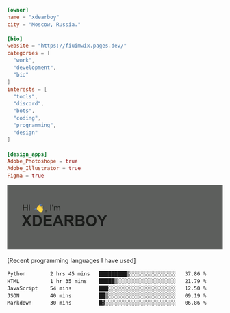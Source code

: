 
```toml
[owner]
name = "xdearboy"
city = "Moscow, Russia."

[bio]
website = "https://fiuimwix.pages.dev/"
categories = [
  "work",
  "development",
  "bio"
]
interests = [
  "tools",
  "discord",
  "bots",
  "coding",
  "programming",
  "design"
]

[design_apps]
Adobe_Photoshope = true
Adobe_Illustrator = true
Figma = true
```

<img src="header.png" alt="xdearboy">

[Recent programming languages I have used]

<!--START_SECTION:waka-->

```txt
Python        2 hrs 45 mins   █████████▒░░░░░░░░░░░░░░░   37.86 %
HTML          1 hr 35 mins    █████▒░░░░░░░░░░░░░░░░░░░   21.79 %
JavaScript    54 mins         ███░░░░░░░░░░░░░░░░░░░░░░   12.50 %
JSON          40 mins         ██▒░░░░░░░░░░░░░░░░░░░░░░   09.19 %
Markdown      30 mins         █▓░░░░░░░░░░░░░░░░░░░░░░░   06.86 %
```

<!--END_SECTION:waka-->
